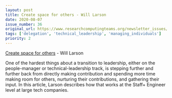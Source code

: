 ```yaml
---
layout: post
title: Create space for others - Will Larson
date: 2020-08-07
issue_number: 36
original_url: https://www.researchcomputingteams.org/newsletter_issues/0036
tags: ['delegation', 'technical_leadership', 'managing_individuals']
priority: 2
---
```


<!-- markdownlint-disable MD033 -->
<!-- markdownlint-disable MD041 -->
<!-- markdownlint-disable MD049 -->

[Create space for others](https://lethain.com/create-space-for-others/) - Will Larson

One of the hardest things about a transition to leadership, either on the people-manager or technical-leadership track, is stepping further and further back from directly making contribution and spending more time making room for others, nurturing their contributions, and gathering their input. In this article, Larson describes how that works at the Staff+ Engineer level at large tech companies.